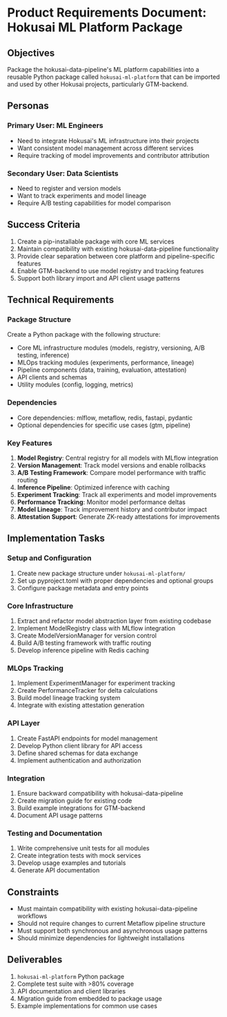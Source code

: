 # Product Requirements Document: Hokusai ML Platform Package

## Objectives

Package the hokusai-data-pipeline's ML platform capabilities into a reusable Python package called `hokusai-ml-platform` that can be imported and used by other Hokusai projects, particularly GTM-backend.

## Personas

### Primary User: ML Engineers
- Need to integrate Hokusai's ML infrastructure into their projects
- Want consistent model management across different services
- Require tracking of model improvements and contributor attribution

### Secondary User: Data Scientists
- Need to register and version models
- Want to track experiments and model lineage
- Require A/B testing capabilities for model comparison

## Success Criteria

1. Create a pip-installable package with core ML services
2. Maintain compatibility with existing hokusai-data-pipeline functionality
3. Provide clear separation between core platform and pipeline-specific features
4. Enable GTM-backend to use model registry and tracking features
5. Support both library import and API client usage patterns

## Technical Requirements

### Package Structure
Create a Python package with the following structure:
- Core ML infrastructure modules (models, registry, versioning, A/B testing, inference)
- MLOps tracking modules (experiments, performance, lineage)
- Pipeline components (data, training, evaluation, attestation)
- API clients and schemas
- Utility modules (config, logging, metrics)

### Dependencies
- Core dependencies: mlflow, metaflow, redis, fastapi, pydantic
- Optional dependencies for specific use cases (gtm, pipeline)

### Key Features
1. **Model Registry**: Central registry for all models with MLflow integration
2. **Version Management**: Track model versions and enable rollbacks
3. **A/B Testing Framework**: Compare model performance with traffic routing
4. **Inference Pipeline**: Optimized inference with caching
5. **Experiment Tracking**: Track all experiments and model improvements
6. **Performance Tracking**: Monitor model performance deltas
7. **Model Lineage**: Track improvement history and contributor impact
8. **Attestation Support**: Generate ZK-ready attestations for improvements

## Implementation Tasks

### Setup and Configuration
1. Create new package structure under `hokusai-ml-platform/`
2. Set up pyproject.toml with proper dependencies and optional groups
3. Configure package metadata and entry points

### Core Infrastructure
1. Extract and refactor model abstraction layer from existing codebase
2. Implement ModelRegistry class with MLflow integration
3. Create ModelVersionManager for version control
4. Build A/B testing framework with traffic routing
5. Develop inference pipeline with Redis caching

### MLOps Tracking
1. Implement ExperimentManager for experiment tracking
2. Create PerformanceTracker for delta calculations
3. Build model lineage tracking system
4. Integrate with existing attestation generation

### API Layer
1. Create FastAPI endpoints for model management
2. Develop Python client library for API access
3. Define shared schemas for data exchange
4. Implement authentication and authorization

### Integration
1. Ensure backward compatibility with hokusai-data-pipeline
2. Create migration guide for existing code
3. Build example integrations for GTM-backend
4. Document API usage patterns

### Testing and Documentation
1. Write comprehensive unit tests for all modules
2. Create integration tests with mock services
3. Develop usage examples and tutorials
4. Generate API documentation

## Constraints

- Must maintain compatibility with existing hokusai-data-pipeline workflows
- Should not require changes to current Metaflow pipeline structure
- Must support both synchronous and asynchronous usage patterns
- Should minimize dependencies for lightweight installations

## Deliverables

1. `hokusai-ml-platform` Python package
2. Complete test suite with >80% coverage
3. API documentation and client libraries
4. Migration guide from embedded to package usage
5. Example implementations for common use cases